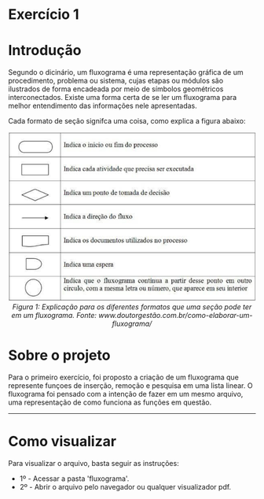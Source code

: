 # Exercício 1
<h1>Introdução</h1>
<p>Segundo o dicinário, um fluxograma é uma representação gráfica de um procedimento, problema ou sistema, cujas etapas ou módulos são ilustrados de forma encadeada por meio de símbolos geométricos interconectados. Existe uma forma certa de se ler um fluxograma para melhor entendimento das informações nele apresentadas.</p>
<p>Cada formato de seção signifca uma coisa, como explica a figura abaixo:</p>
<div align="center">
    <img src="imgs/regras_fluxo.jpg">
</div>
<center><i>Figura 1: Explicação para os diferentes formatos que uma seção pode ter em um fluxograma. Fonte: www.doutorgestão.com.br/como-elaborar-um-fluxograma/</i></center>

<h1>Sobre o projeto</h1>
<p>Para o primeiro exercício, foi proposto a criação de um fluxograma que represente funçoes de inserção, remoção e pesquisa em uma lista linear. O fluxograma foi pensado com a intenção de fazer em um mesmo arquivo, uma representação de como funciona as funções em questão.</p>
<hr/>
<h1>Como visualizar</h1>
<p>Para visualizar o arquivo, basta seguir as instruções: 
<ul>
    <li>1º - Acessar a pasta 'fluxograma'.</li>
    <li>2º - Abrir o arquivo pelo navegador ou qualquer visualizador pdf.</li>
</ul>
